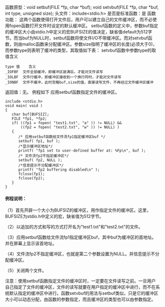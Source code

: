 函数原型：void setbuf(FILE *fp, char *buf);
		  void setvbuf(FILE *fp, char *buf, int type, unsigned size);
头文件：include<stdio.h>
是否是标准函数：是
函数功能： 这两个函数使得打开文件后，用户可以建立自己的文件缓冲区，而不必使用fopen函数打开文件时设定的默认缓冲区。
setbuf函数的定义中，参数buf指定的缓冲区大小由stdio.h中定义的宏BUFSIZE的值决定，缺省值default为512字节。而当buf为NULL时，setbuf函数将使文件I/O不带缓冲区。而对setvbuf函数，则由malloc函数来分配缓冲区。参数size指明了缓冲区的长度(必须大于0)，而参数type则表明了缓冲的类型，其取值如下表：
setvbuf函数中参数type的取值含义
```  
type 值	  含义
_IOFBF	文件全部缓冲，即缓冲区装满后，才能对文件读写
_IOLBF	文件行缓冲，即缓冲区接收到一个换行符时，才能对文件读写
_IONBF 	文件不缓冲，此时忽略buf,size的值，直接读写文件，不再经过文件缓冲区缓冲
```
返回值：无。
例程如下 应用setbuf函数指定文件的缓冲区。
```  
include <stdio.h>
void main( void )
{
   char buf[BUFSIZ];
   FILE *fp1, *fp2;
   if( ((fp1 = fopen( "test1.txt", "a" )) != NULL) &&
       ((fp2 = fopen( "test2.txt", "w" )) != NULL) )
   {
      /* 应用setbuf函数给文件流fp1指定缓冲区buf */
      setbuf( fp1, buf );
      /*显示缓冲区地址*/
      printf( "fp1 set to user-defined buffer at: %Fp\n", buf );
      /* 文件流fp2不指定缓冲区*/
      setbuf( fp2, NULL );
      /*信息提示不分配缓冲区*/
      printf( "fp2 buffering disabled\n" );
      fclose(fp1);
      fclose(fp2);
   }
}
```

#### 例程说明：
（1）首先开辟一个大小为BUFSIZ的缓冲区，用作指定文件的缓冲区。这里，BUFSIZE为stdio.h中定义的宏，缺省值为512字节。

（2）以追加的方式和写的方式打开名为"test1.txt"和"test2.txt"的文件。

（3）应用setbuf函数给文件流fp1指定缓冲区buf，其中buf为缓冲区的首地址。并在屏幕上显示该首地址。

（4）文件流fp2不指定缓冲区，也就是第二个参数设置为NULL。并信息提示不分配缓冲区。

（5）关闭两个文件。

注意：使用setbuf函数指定文件的缓冲区时，一定要在文件读写之前。一旦用户自己指定了文件的缓冲区，文件的读写就要在用户指定的缓冲区中进行，而不在系统默认指定的缓冲区中进行。函数setvbuf的用法与setbuf类似，只是它的缓冲区大小可以动态分配，由函数的参数指定，而且缓冲区的类型也可以由参数指定。
